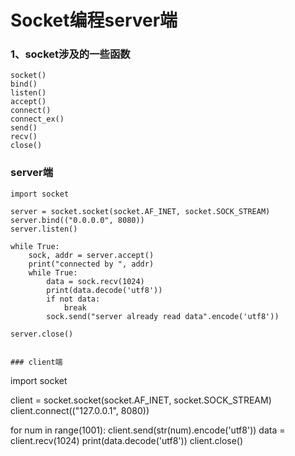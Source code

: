 
# Socket编程server端


### 1、socket涉及的一些函数
```
socket()
bind()
listen()
accept()
connect()
connect_ex()
send()
recv()
close()

```

### server端
```
import socket

server = socket.socket(socket.AF_INET, socket.SOCK_STREAM)
server.bind(("0.0.0.0", 8080))
server.listen()

while True:
    sock, addr = server.accept()
    print("connected by ", addr)
    while True:
        data = sock.recv(1024)
        print(data.decode('utf8'))
        if not data:
            break
        sock.send("server already read data".encode('utf8'))
        
server.close()


### client端
```

import socket

client = socket.socket(socket.AF_INET, socket.SOCK_STREAM)
client.connect(("127.0.0.1", 8080))

for num in range(1001):
    client.send(str(num).encode('utf8'))
    data = client.recv(1024)
    print(data.decode('utf8'))
client.close()

```